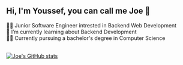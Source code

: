 ## Hi, I'm Youssef, you can call me Joe 👋

👨‍💻 Junior Software Engineer intrested in Backend Web Development<br/>
🌱 I’m currently learning about Backend Development<br/>
🧑‍🎓 Currently pursuing a bachelor's degree in Computer Science<br/><br/>

[![Joe's GitHub stats](https://github-readme-stats.vercel.app/api?username=dev1joe&show_icon=true&theme=transparent)](https://github.com/anuraghazra/github-readme-stats)

<!--
**dev1joe/dev1joe** is a ✨ _special_ ✨ repository because its `README.md` (this file) appears on your GitHub profile.

Here are some ideas to get you started:

- 🔭 I’m currently working on ...
- 👯 I’m looking to collaborate on ...
- 🤔 I’m looking for help with ...
- 💬 Ask me about ...
- 📫 How to reach me: ...
- 😄 Pronouns: ...
- ⚡ Fun fact: ...
-->
